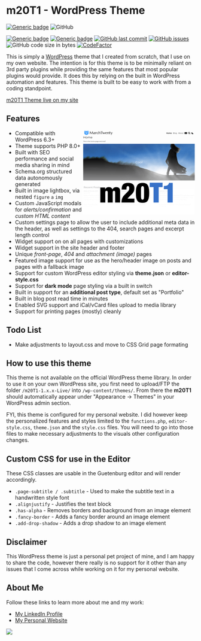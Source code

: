 # m20T1 - WordPress Theme

[![Generic badge](https://img.shields.io/github/v/release/midkiffaries/m20T1?include_prereleases&style=for-the-badge)](https://github.com/midkiffaries/m20T1/releases/)
![GitHub](https://img.shields.io/github/license/midkiffaries/m20T1?color=blue&style=for-the-badge)

[![Generic badge](https://img.shields.io/badge/Language-php-blue.svg)](https://github.com/midkiffaries/m20T1/search?l=php)
[![Generic badge](https://img.shields.io/badge/Language-javascript-red.svg)](https://github.com/midkiffaries/m20T1/search?l=javascript)
[![GitHub last commit](https://img.shields.io/github/last-commit/midkiffaries/m20T1)](https://github.com/midkiffaries/m20T1/commits)
[![GitHub issues](https://img.shields.io/github/issues/midkiffaries/m20T1)](https://github.com/midkiffaries/m20T1/issues)
![GitHub code size in bytes](https://img.shields.io/github/languages/code-size/midkiffaries/m20T1)
[![CodeFactor](https://www.codefactor.io/repository/github/midkiffaries/m20t1/badge)](https://www.codefactor.io/repository/github/midkiffaries/m20t1)


This is simply a <a href="https://wordpress.org/">WordPress</a> theme that I created from scratch, that I use on my own website.
The intention is for this theme is to be minimally reliant on 3rd party plugins while providing the same features that most popular plugins would provide. It does this by relying on the built in WordPress automation and features. This theme is built to be easy to work with from a coding standpoint.

<a href="https://www.marchtwenty.com/">m20T1 Theme live on my site</a>

## Features
<img src="https://github.com/midkiffaries/m20T1/blob/c30b7d20c3ab426311dea8624b8ea740a002bb31/screenshot.png" alt="" width="300" align="right" />

- Compatible with WordPress 6.3+
- Theme supports PHP 8.0+
- Built with SEO performance and social media sharing in mind
- Schema.org structured data autonomously generated
- Built in image lightbox, via nested <code>figure</code> <code>a</code> <code>img</code>
- Custom JavaScript modals for <i>alerts/confirmation</i> and <i>custom HTML content</i>
- Custom settings page to allow the user to include additional meta data in the header, as well as settings to the 404, search pages and excerpt length control
- Widget support on on all pages with customizations
- Widget support in the site header and footer
- Unique <i>front-page</i>, <i>404</i> and <i>attachment (image)</i> pages
- Featured image support for use as the hero/header image on posts and pages with a fallback image
- Support for custom WordPress editor styling via <b>theme.json</b> or <b>editor-style.css</b>
- Support for <b>dark mode</b> page styling via a built in switch
- Built in support for an <b>additional post type</b>, default set as "Portfolio"
- Built in blog post read time in minutes
- Enabled SVG support and iCal/vCard files upload to media library
- Support for printing pages (mostly) cleanly

## Todo List
- Make adjustments to layout.css and move to CSS Grid page formating

## How to use this theme
This theme is not available on the official WordPress theme library. In order to use it on your own WordPress site, you first need to upload/FTP the folder <code>/m20T1-1.x.x-Live/</code> into <code>/wp-content/themes/</code>. From there the <b>m20T1</b> should automatically appear under "Appearance -> Themes" in your WordPress admin section.

FYI, this theme is configured for my personal website. I did however keep the personalized features and styles limited to the <code>functions.php</code>, <code>editor-style.css</code>, <code>theme.json</code> and the <code>style.css</code> files. You will need to go into those files to make necessary adjustments to the visuals other configuration changes.

## Custom CSS for use in the Editor
These CSS classes are usable in the Guetenburg editor and will render accordingly.
<ul>
  <li><code>.page-subtitle / .subtitle</code> - Used to make the subtitle text in a handwritten style font</li>
  <li><code>.alignjustify</code> - Justifies the text block</li>
  <li><code>.has-alpha</code> - Removes borders and background from an image element</li>
  <li><code>.fancy-border</code> - Adds a fancy border around an image element</li>
  <li><code>.add-drop-shadow</code> - Adds a drop shadow to an image element</li>
</ul>

## Disclaimer
This WordPress theme is just a personal pet project of mine, and I am happy to share the code, however there really is no support for it other than any issues that I come across while working on it for my personal website.

## About Me
Follow these links to learn more about me and my work:
<ul>
  <li><a href="https://www.linkedin.com/in/tedbalmer/">My LinkedIn Profile</a></li>
  <li><a href="https://www.marchtwenty.com/">My Personal Website</a></li>
</ul>

<a href="https://github.com/midkiffaries/m20T1/graphs/contributors">
  <img src="https://contrib.rocks/image?repo=midkiffaries/m20T1" />
</a>

